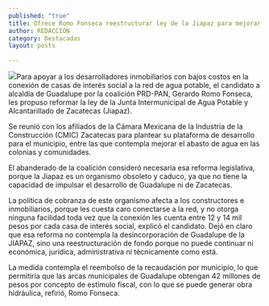 ```yaml
---
published: "true"
title: Ofrece Romo Fonseca reestructurar ley de la Jiapaz para mejorar el servicio del agua
author: REDACCION
category: Destacadas
layout: posts

---
```


![](http://i.imgur.com/7D4MuZUm.jpg)Para apoyar a los desarrolladores inmobiliarios con bajos costos en la conexión de casas de interés social a la red de agua potable, el candidato a alcaldía de Guadalupe por la coalición PRD-PAN, Gerardo Romo Fonseca, les propuso reformar la ley de la Junta Intermunicipal de Agua Potable y Alcantarillado de Zacatecas (Jiapaz).

Se reunió con los afiliados de la Cámara Mexicana de la Industria de la Construcción (CMIC) Zacatecas para plantear su plataforma de desarrollo para el municipio, entre las que contempla mejorar el abasto de agua en las colonias y comunidades.

El abanderado de la coalición consideró necesaria esa reforma legislativa, porque la Jiapaz es un organismo obsoleto y caduco, ya que no tiene la capacidad de impulsar el desarrollo de Guadalupe ni de Zacatecas.
	
La política de cobranza de este organismo afecta a los constructores e inmobiliarios, porque les cuesta caro conectarse a la red, y no otorga ninguna facilidad toda vez que la conexión les cuenta entre 12 y 14 mil pesos por cada casa de interés social, explicó el candidato.
Dejó en claro que esa reforma no contempla la desincorporación de Guadalupe de la JIAPAZ,  sino una reestructuración de fondo porque no puede continuar ni económica, jurídica, administrativa ni técnicamente como está.

La medida contempla el reembolso de la recaudación por municipio, lo que permitiría que las arcas municipales de Guadalupe obtengan 42 millones de pesos por concepto de estímulo fiscal, con lo que se puede generar obra hidráulica, refirió, Romo Fonseca.
